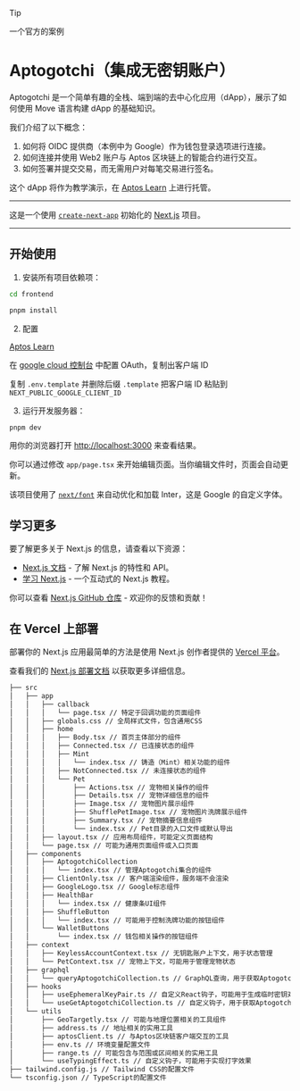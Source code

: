 > [!TIP]
> 一个官方的案例

# Aptogotchi（集成无密钥账户）

Aptogotchi 是一个简单有趣的全栈、端到端的去中心化应用（dApp），展示了如何使用 Move 语言构建 dApp 的基础知识。

我们介绍了以下概念：

1. 如何将 OIDC 提供商（本例中为 Google）作为钱包登录选项进行连接。
2. 如何连接并使用 Web2 账户与 Aptos 区块链上的智能合约进行交互。
3. 如何签署并提交交易，而无需用户对每笔交易进行签名。

这个 dApp 将作为教学演示，在 [Aptos Learn](https://learn.aptoslabs.com/) 上进行托管。

---

这是一个使用 [`create-next-app`](https://github.com/vercel/next.js/tree/canary/packages/create-next-app) 初始化的 [Next.js](https://nextjs.org/) 项目。

---

## 开始使用

1. 安装所有项目依赖项：

```bash
cd frontend
```

```bash
pnpm install
```

2. 配置

[Aptos Learn](https://learn.aptoslabs.com/example/aptogotchi-keyless/)

在 [google cloud 控制台](https://console.cloud.google.com) 中配置 OAuth，复制出客户端 ID

复制 `.env.template` 并删除后缀 `.template` 把客户端 ID 粘贴到 `NEXT_PUBLIC_GOOGLE_CLIENT_ID`

3. 运行开发服务器：

```bash
pnpm dev
```

用你的浏览器打开 [http://localhost:3000](http://localhost:3000) 来查看结果。

你可以通过修改 `app/page.tsx` 来开始编辑页面。当你编辑文件时，页面会自动更新。

该项目使用了 [`next/font`](https://nextjs.org/docs/basic-features/font-optimization) 来自动优化和加载 Inter，这是 Google 的自定义字体。

## 学习更多

要了解更多关于 Next.js 的信息，请查看以下资源：

- [Next.js 文档](https://nextjs.org/docs) - 了解 Next.js 的特性和 API。
- [学习 Next.js](https://nextjs.org/learn) - 一个互动式的 Next.js 教程。

你可以查看 [Next.js GitHub 仓库](https://github.com/vercel/next.js/) - 欢迎你的反馈和贡献！

## 在 Vercel 上部署

部署你的 Next.js 应用最简单的方法是使用 Next.js 创作者提供的 [Vercel 平台](https://vercel.com/new?utm_medium=default-template&filter=next.js&utm_source=create-next-app&utm_campaign=create-next-app-readme)。

查看我们的 [Next.js 部署文档](https://nextjs.org/docs/deployment) 以获取更多详细信息。

```bash
├── src
│   ├── app
│   │   ├── callback
│   │   │   └── page.tsx // 特定于回调功能的页面组件
│   │   ├── globals.css // 全局样式文件，包含通用CSS
│   │   ├── home
│   │   │   ├── Body.tsx // 首页主体部分的组件
│   │   │   ├── Connected.tsx // 已连接状态的组件
│   │   │   ├── Mint
│   │   │   │   └── index.tsx // 铸造（Mint）相关功能的组件
│   │   │   ├── NotConnected.tsx // 未连接状态的组件
│   │   │   └── Pet
│   │   │       ├── Actions.tsx // 宠物相关操作的组件
│   │   │       ├── Details.tsx // 宠物详细信息的组件
│   │   │       ├── Image.tsx // 宠物图片展示组件
│   │   │       ├── ShufflePetImage.tsx // 宠物图片洗牌展示组件
│   │   │       ├── Summary.tsx // 宠物摘要信息组件
│   │   │       └── index.tsx // Pet目录的入口文件或默认导出
│   │   ├── layout.tsx // 应用布局组件，可能定义页面结构
│   │   └── page.tsx // 可能为通用页面组件或入口页面
│   ├── components
│   │   ├── AptogotchiCollection
│   │   │   └── index.tsx // 管理Aptogotchi集合的组件
│   │   ├── ClientOnly.tsx // 客户端渲染组件，服务端不会渲染
│   │   ├── GoogleLogo.tsx // Google标志组件
│   │   ├── HealthBar
│   │   │   └── index.tsx // 健康条UI组件
│   │   ├── ShuffleButton
│   │   │   └── index.tsx // 可能用于控制洗牌功能的按钮组件
│   │   └── WalletButtons
│   │       └── index.tsx // 钱包相关操作的按钮组件
│   ├── context
│   │   ├── KeylessAccountContext.tsx // 无钥匙账户上下文，用于状态管理
│   │   └── PetContext.tsx // 宠物上下文，可能用于管理宠物状态
│   ├── graphql
│   │   └── queryAptogotchiCollection.ts // GraphQL查询，用于获取Aptogotchi集合
│   ├── hooks
│   │   ├── useEphemeralKeyPair.ts // 自定义React钩子，可能用于生成临时密钥对
│   │   └── useGetAptogotchiCollection.ts // 自定义钩子，用于获取Aptogotchi集合
│   └── utils
│       ├── GeoTargetly.tsx // 可能与地理位置相关的工具组件
│       ├── address.ts // 地址相关的实用工具
│       ├── aptosClient.ts // 与Aptos区块链客户端交互的工具
│       ├── env.ts // 环境变量配置文件
│       ├── range.ts // 可能包含与范围或区间相关的实用工具
│       └── useTypingEffect.ts // 自定义钩子，可能用于实现打字效果
├── tailwind.config.js // Tailwind CSS的配置文件
└── tsconfig.json // TypeScript的配置文件
```
